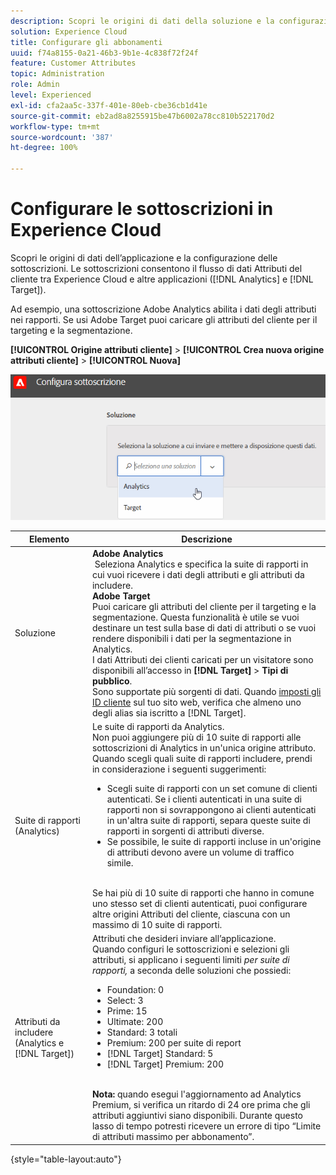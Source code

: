 ```yaml
---
description: Scopri le origini di dati della soluzione e la configurazione delle sottoscrizioni. Le sottoscrizioni consentono il flusso di dati Attributi del cliente tra Experience Cloud e altre applicazioni (Analytics e Target).
solution: Experience Cloud
title: Configurare gli abbonamenti
uuid: f74a8155-0a21-46b3-9b1e-4c838f72f24f
feature: Customer Attributes
topic: Administration
role: Admin
level: Experienced
exl-id: cfa2aa5c-337f-401e-80eb-cbe36cb1d41e
source-git-commit: eb2ad8a8255915be47b6002a78cc810b522170d2
workflow-type: tm+mt
source-wordcount: '387'
ht-degree: 100%

---
```


# Configurare le sottoscrizioni in Experience Cloud

Scopri le origini di dati dell’applicazione e la configurazione delle sottoscrizioni. Le sottoscrizioni consentono il flusso di dati Attributi del cliente tra Experience Cloud e altre applicazioni ([!DNL Analytics] e [!DNL Target]).

Ad esempio, una sottoscrizione Adobe Analytics abilita i dati degli attributi nei rapporti. Se usi Adobe Target puoi caricare gli attributi del cliente per il targeting e la segmentazione.

**[!UICONTROL Origine attributi cliente]** > **[!UICONTROL Crea nuova origine attributi cliente]** > **[!UICONTROL Nuova]**

![Configurazione delle sottoscrizioni in Experience Cloud](assets/configure_subscription_page.png)

| Elemento | Descrizione |
|--- |--- |
| Soluzione | **Adobe Analytics**<br> Seleziona Analytics e specifica la suite di rapporti in cui vuoi ricevere i dati degli attributi e gli attributi da includere.<br>**Adobe Target**<br> Puoi caricare gli attributi del cliente per il targeting e la segmentazione. Questa funzionalità è utile se vuoi destinare un test sulla base di dati di attributi o se vuoi rendere disponibili i dati per la segmentazione in Analytics.<br>I dati Attributi dei clienti caricati per un visitatore sono disponibili all’accesso in **[!DNL Target]** > **Tipi di pubblico**.<br>Sono supportate più sorgenti di dati. Quando [imposti gli ID cliente](core-services.md) sul tuo sito web, verifica che almeno uno degli alias sia iscritto a [!DNL Target]. |
| Suite di rapporti (Analytics) | Le suite di rapporti da Analytics.<br>Non puoi aggiungere più di 10 suite di rapporti alle sottoscrizioni di Analytics in un&#39;unica origine attributo. Quando scegli quali suite di rapporti includere, prendi in considerazione i seguenti suggerimenti:<ul><li>Scegli suite di rapporti con un set comune di clienti autenticati. Se i clienti autenticati in una suite di rapporti non si sovrappongono ai clienti autenticati in un&#39;altra suite di rapporti, separa queste suite di rapporti in sorgenti di attributi diverse.</li><li>Se possibile, le suite di rapporti incluse in un&#39;origine di attributi devono avere un volume di traffico simile.</li></ul><br>Se hai più di 10 suite di rapporti che hanno in comune uno stesso set di clienti autenticati, puoi configurare altre origini Attributi del cliente, ciascuna con un massimo di 10 suite di rapporti. |
| Attributi da includere (Analytics e [!DNL Target]) | Attributi che desideri inviare all’applicazione. <br>Quando configuri le sottoscrizioni e selezioni gli attributi, si applicano i seguenti limiti _per suite di rapporti,_ a seconda delle soluzioni che possiedi:<ul><li>Foundation: 0</li><li>Select: 3</li><li>Prime: 15</li><li>Ultimate: 200</li><li>Standard: 3 totali</li><li>Premium: 200 per suite di report</li><li>[!DNL Target] Standard: 5</li><li>[!DNL Target] Premium: 200</li></ul><br>**Nota:** quando esegui l&#39;aggiornamento ad Analytics Premium, si verifica un ritardo di 24 ore prima che gli attributi aggiuntivi siano disponibili. Durante questo lasso di tempo potresti ricevere un errore di tipo “Limite di attributi massimo per abbonamento”. |

{style=&quot;table-layout:auto&quot;}
